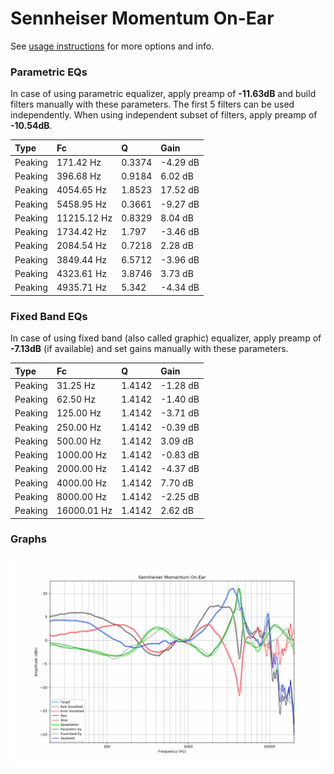 # Sennheiser Momentum On-Ear
See [usage instructions](https://github.com/jaakkopasanen/AutoEq#usage) for more options and info.

### Parametric EQs
In case of using parametric equalizer, apply preamp of **-11.63dB** and build filters manually
with these parameters. The first 5 filters can be used independently.
When using independent subset of filters, apply preamp of **-10.54dB**.

| Type    | Fc          |      Q | Gain     |
|:--------|:------------|:-------|:---------|
| Peaking | 171.42 Hz   | 0.3374 | -4.29 dB |
| Peaking | 396.68 Hz   | 0.9184 | 6.02 dB  |
| Peaking | 4054.65 Hz  | 1.8523 | 17.52 dB |
| Peaking | 5458.95 Hz  | 0.3661 | -9.27 dB |
| Peaking | 11215.12 Hz | 0.8329 | 8.04 dB  |
| Peaking | 1734.42 Hz  | 1.797  | -3.46 dB |
| Peaking | 2084.54 Hz  | 0.7218 | 2.28 dB  |
| Peaking | 3849.44 Hz  | 6.5712 | -3.96 dB |
| Peaking | 4323.61 Hz  | 3.8746 | 3.73 dB  |
| Peaking | 4935.71 Hz  | 5.342  | -4.34 dB |

### Fixed Band EQs
In case of using fixed band (also called graphic) equalizer, apply preamp of **-7.13dB**
(if available) and set gains manually with these parameters.

| Type    | Fc          |      Q | Gain     |
|:--------|:------------|:-------|:---------|
| Peaking | 31.25 Hz    | 1.4142 | -1.28 dB |
| Peaking | 62.50 Hz    | 1.4142 | -1.40 dB |
| Peaking | 125.00 Hz   | 1.4142 | -3.71 dB |
| Peaking | 250.00 Hz   | 1.4142 | -0.39 dB |
| Peaking | 500.00 Hz   | 1.4142 | 3.09 dB  |
| Peaking | 1000.00 Hz  | 1.4142 | -0.83 dB |
| Peaking | 2000.00 Hz  | 1.4142 | -4.37 dB |
| Peaking | 4000.00 Hz  | 1.4142 | 7.70 dB  |
| Peaking | 8000.00 Hz  | 1.4142 | -2.25 dB |
| Peaking | 16000.01 Hz | 1.4142 | 2.62 dB  |

### Graphs
![](./Sennheiser%20Momentum%20On-Ear.png)